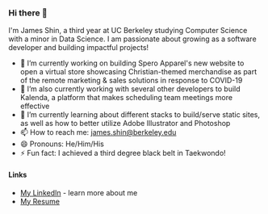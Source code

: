 ### Hi there 👋
I'm James Shin, a third year at UC Berkeley studying Computer Science with a minor in Data Science. I am passionate about growing as a software developer and building impactful projects!

- 🔭 I’m currently working on building Spero Apparel's new website to open a virtual store showcasing Christian-themed merchandise as part of the remote marketing & sales solutions in response to COVID-19
- 🔭 I’m also currently working with several other developers to build Kalenda, a platform that makes scheduling team meetings more effective
- 🌱 I’m currently learning about different stacks to build/serve static sites, as well as how to better utilize Adobe Illustrator and Photoshop
- 📫 How to reach me: james.shin@berkeley.edu
- 😄 Pronouns: He/Him/His
- ⚡ Fun fact: I achieved a third degree black belt in Taekwondo! 

#### Links 
- [My LinkedIn](https://www.linknedin.com/in/jamesjungmin) - learn more about me
- [My Resume](https://drive.google.com/file/d/1S0aJqeLqBGm81mJ8WoDiMVPsV2BM-thj/view?usp=sharing)
